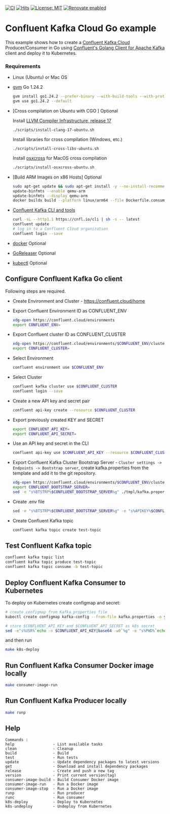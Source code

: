 [![CI](https://github.com/AndriyKalashnykov/go-kafka-confluent-examples/actions/workflows/ci.yml/badge.svg)](https://github.com/AndriyKalashnykov/go-kafka-confluent-examples/actions/workflows/ci.yml)
[![Hits](https://hits.sh/github.com/AndriyKalashnykov/go-kafka-confluent-examples.svg)](https://hits.sh/github.com/AndriyKalashnykov/go-kafka-confluent-examples/)
[![License: MIT](https://img.shields.io/badge/License-MIT-brightgreen.svg)](https://opensource.org/licenses/MIT)
[![Renovate enabled](https://img.shields.io/badge/renovate-enabled-brightgreen.svg)](https://app.renovatebot.com/dashboard#github/AndriyKalashnykov/go-kafka-confluent-examples)
# Confluent Kafka Cloud Go example

This example shows how to create a [Confluent Kafka Cloud](https://confluent.cloud/) Producer/Consumer in Go
using [Confluent's Golang Client for Apache Kafka](https://github.com/confluentinc/confluent-kafka-go/) client and deploy it to Kubernetes.

### Requirements

- Linux (Ubuntu) or Mac OS
- [gvm](https://github.com/moovweb/gvm) Go 1.24.2
  ```bash
  gvm install go1.24.2 --prefer-binary --with-build-tools --with-protobuf
  gvm use go1.24.2 --default
  ```
- [Cross compilation on Ubuntu with CGO ] Optional

  Install [LLVM Compiler Infrastructure, release 17](https://llvm.org/)
  ```
  ./scripts/install-clang-17-ubuntu.sh
  ```
  Install libraries for cross compilation (Windows, etc.)
  ```
  ./scripts/install-cross-libs-ubuntu.sh
  ```
  Install [osxcross](https://github.com/tpoechtrager/osxcross) for MacOS cross compilation
    ```bash
  ./scripts/install-osxcross-ubuntu.sh
  ```
- [Build ARM Images on x86 Hosts] Optional
  ```bash
  sudo apt-get update && sudo apt-get install -y --no-install-recommends qemu-user-static binfmt-support
  update-binfmts --enable qemu-arm
  update-binfmts --display qemu-arm
  docker buildx build --platform linux/arm64 --file Dockerfile.consumer -t kafka-confluent-go-consumer:latest .
  ```
  
- [Confluent Kafka CLI and tools](https://confluent.cloud/environments/env-pr7kdm/clusters/lkc-v1007n/integrations/cli)
  ```bash
  curl -sL --http1.1 https://cnfl.io/cli | sh -s -- latest
  confluent update
  # log in to a Confluent Cloud organization
  confluent login --save
  ```
- [docker](https://docs.docker.com/engine/install/) Optional
- [GoReleaser](https://goreleaser.com/install/) Optional
- [kubectl](https://kubernetes.io/docs/tasks/tools/#kubectl) Optional

## Configure Confluent Kafka Go client

Following steps are required.

- Create Environment and Cluster - https://confluent.cloud/home
- Export Confluent Environment ID as CONFLUENT_ENV
  ```bash
  xdg-open https://confluent.cloud/environments
  export CONFLUENT_ENV=
  ```
- Export Confluent cluster ID as CONFLUENT_CLUSTER
  ```bash
  xdg-open https://confluent.cloud/environments/$CONFLUENT_ENV/clusters
  export CONFLUENT_CLUSTER=
  ```
- Select Environment
  ```bash
  confluent environment use $CONFLUENT_ENV
  ```
- Select Cluster
  ```bash
  confluent kafka cluster use $CONFLUENT_CLUSTER
  confluent login --save
  ```
- Create a new API key and secret pair
  ```bash
  confluent api-key create --resource $CONFLUENT_CLUSTER
  ```
- Export previously created KEY and SECRET
  ```bash
  export CONFLUENT_API_KEY=
  export CONFLUENT_API_SECRET=
  ```

- Use an API key and secret in the CLI
  ```bash
  confluent api-key use $CONFLUENT_API_KEY --resource $CONFLUENT_CLUSTER
  ```

- Export Confluent Kafka Cluster Bootstrap Server - `Cluster settings -> Endpoints -> Bootstrap server`, create 
  kafka.properties from the template and add it to the git repository.
  ```bash
  xdg-open https://confluent.cloud/environments/$CONFLUENT_ENV/clusters/$CONFLUENT_CLUSTER/settings/kafka
  export CONFLUENT_BOOTSTRAP_SERVER=
  sed -e "s%BTSTRP%$CONFLUENT_BOOTSTRAP_SERVER%g" ./tmpl/kafka.properties.tmpl > ./kafka.properties
  ```
- Create .env file
  ```bash
  sed -e "s%BTSTRP%$CONFLUENT_BOOTSTRAP_SERVER%g" -e "s%APIKEY%$CONFLUENT_API_KEY%g" -e "s%APISECRET%$CONFLUENT_API_SECRET%g" ./tmpl/.env.tmpl > ./.env
  ```
- Create Confluent Kafka topic
  ```bash
  confluent kafka topic create test-topic
  ```

## Test Confluent Kafka topic

```bash
confluent kafka topic list
confluent kafka topic produce test-topic
confluent kafka topic consume -b test-topic
```

## Deploy Confluent Kafka Consumer to Kubernetes

To deploy on Kubernetes create configmap and secret:

```bash
# create configmap from Kafka properties file
kubectl create configmap kafka-config --from-file kafka.properties -o yaml --dry-run=client >./k8s/cm.yaml

# store $CONFLUENT_API_KEY and $CONFLUENT_API_SECRET as k8s secret
sed -e"s%USR%`echo -n $CONFLUENT_API_KEY|base64 -w0`%g" -e "s%PWD%`echo -n $CONFLUENT_API_SECRET|base64 -w0`%g" ./tmpl/sc.yaml.tmpl > ./k8s/sc.yaml
```

and then run

```bash
make k8s-deploy
```

## Run Confluent Kafka Consumer Docker image locally

```bash
make consumer-image-run
```

## Run Confluent Kafka Producer locally

```bash
make runp
```

## Help

```text
Commands :
help                 - List available tasks
clean                - Cleanup
build                - Build
test                 - Run tests
update               - Update dependency packages to latest versions
get                  - Download and install dependency packages
release              - Create and push a new tag
version              - Print current version(tag)
consumer-image-build - Build Consumer Docker image
consumer-image-run   - Run a Docker image
consumer-image-stop  - Run a Docker image
runp                 - Run producer
runc                 - Run consumer
k8s-deploy           - Deploy to Kubernetes
k8s-undeploy         - Undeploy from Kubernetes
```
